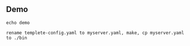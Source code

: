 ## Demo


`echo demo`

`rename templete-config.yaml to myserver.yaml, make, cp myserver.yaml to ./bin `

